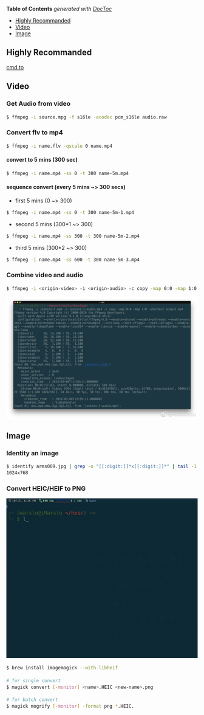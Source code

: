 <!-- START doctoc generated TOC please keep comment here to allow auto update -->
<!-- DON'T EDIT THIS SECTION, INSTEAD RE-RUN doctoc TO UPDATE -->
**Table of Contents**  *generated with [DocToc](https://github.com/thlorenz/doctoc)*

- [Highly Recommanded](#highly-recommanded)
- [Video](#video)
- [Image](#image)

<!-- END doctoc generated TOC please keep comment here to allow auto update -->

## Highly Recommanded
[cmd.to](https://cmd.to/fm)

## Video
### Get Audio from video
```bash
$ ffmpeg -i source.mpg -f s16le -acodec pcm_s16le audio.raw
```

### Convert flv to mp4
```bash
$ ffmpeg -i name.flv -qscale 0 name.mp4
```
#### convert to 5 mins (300 sec)
```bash
$ ffmpeg -i name.mp4 -ss 0 -t 300 name-5m.mp4
```
#### sequence convert (every 5 mins ~> 300 secs)
- first 5 mins (0 ~> 300)

```bash
$ ffmpeg -i name.mp4 -ss 0 -t 300 name-5m-1.mp4
```
- second 5 mins (300*1 ~> 300)

```bash
$ ffmpeg -i name.mp4 -ss 300 -t 300 name-5m-2.mp4
```
- third 5 mins (300*2 ~> 300)

```bash
$ ffmpeg -i name.mp4 -ss 600 -t 300 name-5m-3.mp4
```

### Combine video and audio
```bash
$ ffmpeg -i <origin-video> -i <origin-audio> -c copy -map 0:0 -map 1:0 -shortest <new-video>
```
![combine](../screenshot/ffmpeg-combine.jpg)

## Image
### Identity an image
```bash
$ identify arms009.jpg | grep -o "[[:digit:]]*x[[:digit:]]*" | tail -1
1024x768
```

### Convert HEIC/HEIF to PNG

![magick](../screenshot/heic-1.gif)

```bash
$ brew install imagemagick --with-libheif

# for single convert
$ magick convert [-monitor] <name>.HEIC <new-name>.png

# for batch convert
$ magick mogrify [-monitor] -format png *.HEIC.
```

